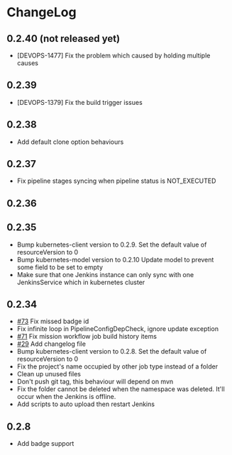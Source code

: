 # ChangeLog

## 0.2.40 (not released yet)

* [DEVOPS-1477] Fix the problem which caused by holding multiple causes

## 0.2.39

* [DEVOPS-1379] Fix the build trigger issues

## 0.2.38

* Add default clone option behaviours

## 0.2.37

* Fix pipeline stages syncing when pipeline status is NOT_EXECUTED

## 0.2.36


## 0.2.35 

* Bump kubernetes-client version to 0.2.9.
    Set the default value of resourceVersion to 0
* Bump kubernetes-model version to 0.2.10
    Update model to prevent some field to be set to empty
* Make sure that one Jenkins instance can only sync with one 
    JenkinsService which in kubernetes cluster

## 0.2.34

* [#73](https://github.com/alauda/alauda-devops-sync-plugin/pull/73)
    Fix missed badge id
* Fix infinite loop in PipelineConfigDepCheck, ignore update exception
* [#71](https://github.com/alauda/alauda-devops-sync-plugin/issues/71)
    Fix mission workflow job build history items
* [#29](https://github.com/alauda/alauda-devops-sync-plugin/issues/29)
    Add changelog file
* Bump kubernetes-client version to 0.2.8.
    Set the default value of resourceVersion to 0
* Fix the project's name occupied by other job type instead of a folder
* Clean up unused files
* Don't push git tag, this behaviour will depend on mvn
* Fix the folder cannot be deleted when the namespace was deleted.
    It'll occur when the Jenkins is offline. 
* Add scripts to auto upload then restart Jenkins

## 0.2.8

* Add badge support